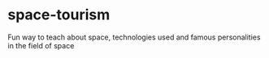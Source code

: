 # space-tourism
Fun way to teach about space, technologies used and famous personalities in the field of space

